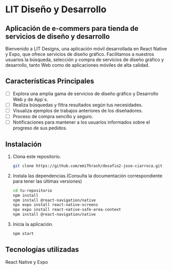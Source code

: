 # LIT Diseño y Desarrollo

## Aplicación de e-commers para tienda de servicios de diseño y desarrollo

Bienvenido a LIT Designs, una aplicación móvil desarrollada en React Native y Expo, que ofrece servicios de diseño gráfico. Facilitamos a nuestros usuarios la búsqueda, selección y compra de servicios de diseño gráfico y desarrollo, tanto Web como de aplicaciones móviles de alta calidad.

## Características Principales

- [ ] Explora una amplia gama de servicios de diseño gráfico y Desarrollo Web y de App´s.
- [ ] Realiza búsquedas y filtra resultados según tus necesidades.
- [ ] Visualiza ejemplos de trabajos anteriores de los diseñadores.
- [ ] Proceso de compra sencillo y seguro.
- [ ] Notificaciones para mantener a los usuarios informados sobre el progreso de sus pedidos.

## Instalación

1. Clona este repositorio.
   ```bash
   git clone https://github.com/emiThrash/desafio2-jose-ciarroca.git

2. Instala las dependencias.(Consulta la documentación correspondiente para tener las últimas versiones)
   ```bash
   cd tu-repositorio
   npm install
   npm install @react-navigation/native
   npx expo install react-native-screens
   npx expo install react-native-safe-area-context
   npm install @react-navigation/native

4. Inicia la aplicación.
   ```bash
   npm start

## Tecnologías utilizadas
   
   React Native y
   Expo

